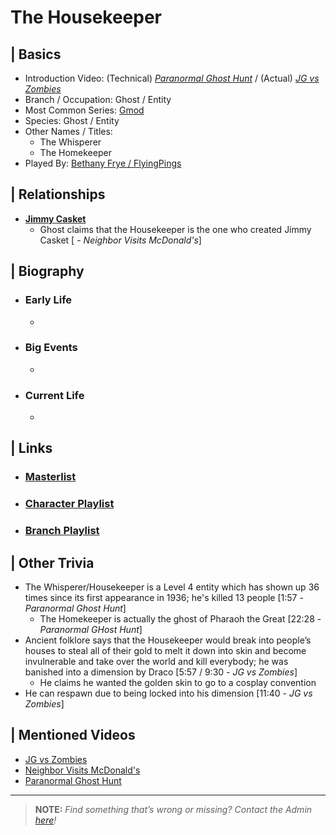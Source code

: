 # The Housekeeper  


## | Basics  
- Introduction Video: \(Technical) [*Paranormal Ghost Hunt*]() / \(Actual) [*JG vs Zombies*]()
- Branch / Occupation: Ghost / Entity  
- Most Common Series: [Gmod](./6.Series/Gmod.md)  
- Species: Ghost / Entity  
- Other Names / Titles:   
  - The Whisperer
  - The Homekeeper  
- Played By: [Bethany Frye / FlyingPings](./3.Siblings/3.3.Bethany-Frye-FlyingPings.md)  


## | Relationships  
- [**Jimmy Casket**](./5.Characters/Jimmy_Casket.md)  
  - Ghost claims that the Housekeeper is the one who created Jimmy Casket \[ - *Neighbor Visits McDonald's*] 


## | Biography  
- ### Early Life  
  -   
- ### Big Events  
  -   
- ### Current Life  
  -   

 
## | Links  
- ### [Masterlist]()  
- ### [Character Playlist]()  
- ### [Branch Playlist]()  


## | Other Trivia  
- The Whisperer/Housekeeper is a Level 4 entity which has shown up 36 times since its first appearance in 1936; he's killed 13 people \[1:57 - *Paranormal Ghost Hunt*]
  - The Homekeeper is actually the ghost of Pharaoh the Great \[22:28 - *Paranormal GHost Hunt*]
- Ancient folklore says that the Housekeeper would break into people’s houses to steal all of their gold to melt it down into skin and become invulnerable and take over the world and kill everybody; he was banished into a dimension by Draco \[5:57 / 9:30 - *JG vs Zombies*]
  - He claims he wanted the golden skin to go to a cosplay convention
- He can respawn due to being locked into his dimension \[11:40 - *JG vs Zombies*]

## | Mentioned Videos
- [JG vs Zombies]()
- [Neighbor Visits McDonald's]()
- [Paranormal Ghost Hunt]()

----

> **NOTE:** *Find something that’s wrong or missing? Contact the Admin [here](./chapter_2.md)!*